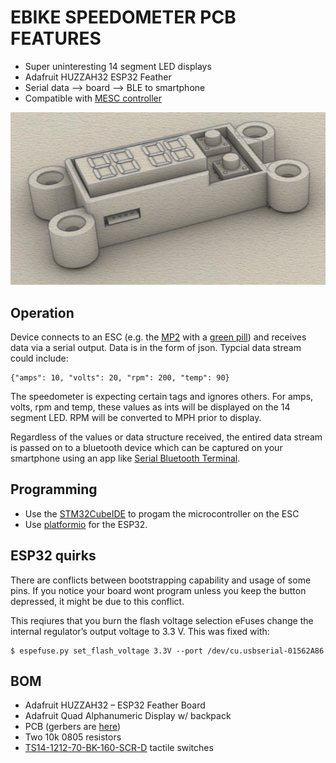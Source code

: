 # EBIKE SPEEDOMETER PCB FEATURES
* Super uninteresting 14 segment LED displays
* Adafruit HUZZAH32 ESP32 Feather
* Serial data --> board --> BLE to smartphone
* Compatible with [MESC controller](https://github.com/davidmolony/MESC_Firmware)

<img src="pics/3D_render.png" title="3D speedometer">

## Operation
Device connects to an ESC (e.g. the [MP2](https://github.com/badgineer/CCC_ESC) with a [green pill](https://github.com/davidmolony/F405_pill)) and receives data via a serial output. Data is in the form of json. Typcial data stream could include:
```
{"amps": 10, "volts": 20, "rpm": 200, "temp": 90}
```
The speedometer is expecting certain tags and ignores others. For amps, volts, rpm and temp, these values as ints will be displayed on the 14 segment LED. RPM will be converted to MPH prior to display. 

Regardless of the values or data structure received, the entired data stream is passed on to a bluetooth device which can be captured on your smartphone using an app like [Serial Bluetooth Terminal](https://play.google.com/store/apps/details?id=de.kai_morich.serial_bluetooth_terminal). 

## Programming
* Use the [STM32CubeIDE](https://www.st.com/en/development-tools/stm32cubeide.html) to progam the microcontroller on the ESC
* Use [platformio](https://platformio.org/) for the ESP32. 

## ESP32 quirks
There are conflicts between bootstrapping capability and usage of some pins. If you notice your board wont program unless you keep the button depressed, it might be due to this conflict.

This reqiures that you burn the flash voltage selection eFuses change the internal regulator’s output voltage to 3.3 V. This was fixed with: 

```
$ espefuse.py set_flash_voltage 3.3V --port /dev/cu.usbserial-01562A86
```
## BOM
* Adafruit HUZZAH32 – ESP32 Feather Board
* Adafruit Quad Alphanumeric Display w/ backpack
* PCB (gerbers are [here](https://github.com/owhite/ebike_speedo/tree/main/V1.1/gerbers))
* Two 10k 0805 resistors
* [TS14-1212-70-BK-160-SCR-D](https://www.cuidevices.com/product/resource/ts14.pdf) tactile switches

